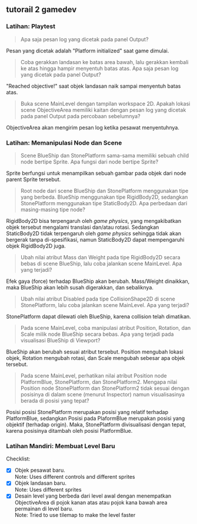## tutorail 2 gamedev

### Latihan: Playtest
> Apa saja pesan log yang dicetak pada panel Output?

Pesan yang dicetak adalah "Platform initialized" saat game dimulai.

> Coba gerakkan landasan ke batas area bawah, lalu gerakkan kembali ke atas hingga hampir menyentuh batas atas. Apa saja pesan log yang dicetak pada panel Output?

"Reached objective!" saat objek landasan naik sampai menyentuh batas atas.

> Buka scene MainLevel dengan tampilan workspace 2D. Apakah lokasi scene ObjectiveArea memiliki kaitan dengan pesan log yang dicetak pada panel Output pada percobaan sebelumnya?

ObjectiveArea akan mengirim pesan log ketika pesawat menyentuhnya.

### Latihan: Memanipulasi Node dan Scene
> Scene BlueShip dan StonePlatform sama-sama memiliki sebuah child node bertipe Sprite. Apa fungsi dari node bertipe Sprite?

Sprite berfungsi untuk menampilkan sebuah gambar pada objek dari node parent Sprite tersebut.

> Root node dari scene BlueShip dan StonePlatform menggunakan tipe yang berbeda. BlueShip menggunakan tipe RigidBody2D, sedangkan StonePlatform menggunakan tipe StaticBody2D. Apa perbedaan dari masing-masing tipe node?

RigidBody2D bisa terpengaruh oleh *game physics*, yang mengakibatkan objek tersebut mengalami translasi dan/atau rotasi. Sedangkan StaticBody2D tidak terpengaruh oleh *game physics* sehingga tidak akan bergerak tanpa di-spesifikasi, namun StaticBody2D dapat mempengaruhi objek RigidBody2D juga.

> Ubah nilai atribut Mass dan Weight pada tipe RigidBody2D secara bebas di scene BlueShip, lalu coba jalankan scene MainLevel. Apa yang terjadi?

Efek gaya (force) terhadap BlueShip akan berubah. Mass/Weight dinaikkan, maka BlueShip akan lebih susah digerakkan, dan sebaliknya.

> Ubah nilai atribut Disabled pada tipe CollisionShape2D di scene StonePlatform, lalu coba jalankan scene MainLevel. Apa yang terjadi?

StonePlatform dapat dilewati oleh BlueShip, karena collision telah dimatikan.

> Pada scene MainLevel, coba manipulasi atribut Position, Rotation, dan Scale milik node BlueShip secara bebas. Apa yang terjadi pada visualisasi BlueShip di Viewport?

BlueShip akan berubah sesuai atribut tersebut. Position mengubah lokasi objek, Rotation mengubah rotasi, dan Scale mengubah sebesar apa objek tersebut.

> Pada scene MainLevel, perhatikan nilai atribut Position node PlatformBlue, StonePlatform, dan StonePlatform2. Mengapa nilai Position node StonePlatform dan StonePlatform2 tidak sesuai dengan posisinya di dalam scene (menurut Inspector) namun visualisasinya berada di posisi yang tepat?

Posisi posisi StonePlatform merupakan posisi yang relatif terhadap PlatformBlue, sedangkan Posisi pada PlaformBlue merupakan posisi yang objektif (terhadap origin). Maka, StonePlatform divisualisasi dengan tepat, karena posisinya ditambah oleh posisi PlatformBlue.

### Latihan Mandiri: Membuat Level Baru
Checklist:

- [x] Objek pesawat baru.\
Note: Uses different controls and different sprites
- [x] Objek landasan baru.\
Note: Uses different sprites
- [x] Desain level yang berbeda dari level awal dengan menempatkan ObjectiveArea di pojok kanan atas atau pojok kana bawah area permainan di level baru.\
Note: Tried to use tilemap to make the level faster